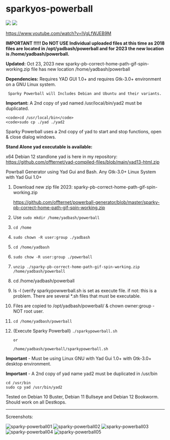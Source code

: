# sparkyos-powerball

<img src="https://github.com/offternet/powerball-generator/blob/master/sparkypb-icon.png"> <img src="https://github.com/offternet/powerball-generator/blob/master/sparky-pb-300banner.png">

https://www.youtube.com/watch?v=IVgLfWJEB9M

**IMPORTANT !!!!!    Do NOT USE Individual uploaded files at this time as 2018 files are located in /opt/yadbash/powerball and for 2023 the new location is /home/yadbash/powerball.**

**Updated:** Oct 23, 2023 new sparky-pb-correct-home-path-gif-spin-working.zip file has new location /home/yadbash/powerball

**Dependencies:** Requires YAD GUI 1.0+ and requires Gtk-3.0+ environment on a GNU Linux system. 

     Sparky Powerball will Includes Debian and Ubuntu and their variants.

**Important:** A 2nd copy of yad named /usr/local/bin/yad2 must be duplicated.

    <code>cd /usr/local/bin</code>
    <code>sudo cp ./yad ./yad2

Sparky Powerball uses a 2nd copy of yad to start and stop functions, open & close dialog windows.

**Stand Alone yad executable is available:**

x64 Debian 12 standlone yad is here in my repository: https://github.com/offternet/yad-compiled-files/blob/main/yad13-html.zip

Powrball Generator using Yad Gui and Bash.  Any Gtk-3.0+ Linux System with Yad Gui 1.0+

1. Download new zip file 2023: sparky-pb-correct-home-path-gif-spin-working.zip

   https://github.com/offternet/powerball-generator/blob/master/sparky-pb-correct-home-path-gif-spin-working.zip

2. Use <code>sudo mkdir /home/yadbash/powerball</code>

3. <code>cd /home</code>

4. <code>sudo chown -R user:group ./yadbash</code>

5. <code>cd /home/yadbash</code>

6. <code>sudo chow -R user:group ./powerball</code>

7. <code>unzip ./sparky-pb-correct-home-path-gif-spin-working.zip /home/yadbash/powerball</code>

8. cd /home/yadbash/powerball

9. ls -l  (verify sparkypowwerball.sh is set as execute file. if not: this is a problem. There are several *.sh files that must be executable.

10. Files are copied to /opt/yadbash/powerball/  & chown owner:group - NOT root user.

11. <code>cd /home/yadbash/powerball</code>

12. (Execute Sparky Powerball) <code>./sparkypowerball.sh</code>
    
        or
        
        /home/yadbash/powerball/sparkypowerball.sh
    

**Important** - Must be using Linux GNU with Yad Gui 1.0+ with Gtk-3.0+ desktop environment.

**Important** - A 2nd copy of yad name yad2 must be duplicated in /usr/bin 

    cd /usr/bin
    sudo cp yad /usr/bin/yad2


Tested on Debian 10 Buster, Debian 11 Bullseye and Debian 12 Bookworm. Should work on all Destkops.

----------------------
Screenshots:

![sparky-powerball01](https://user-images.githubusercontent.com/68208919/149611198-1972649b-d6f1-4bfb-9a0d-de058b526589.png)
![sparky-powerball02](https://user-images.githubusercontent.com/68208919/149611256-21fe21f2-b287-49ae-8302-775348c1c6c6.png)
![sparky-powerball03](https://user-images.githubusercontent.com/68208919/149611271-89441f40-8528-4cf7-b8f1-06523390e94a.png)
![sparky-powerball04](https://user-images.githubusercontent.com/68208919/149611282-bcf39a8c-6210-4a53-bace-bb51a67dbab4.png)
![sparky-powerball05](https://user-images.githubusercontent.com/68208919/149611288-738db17c-2724-4ce4-8f13-afe433160e6d.png)

